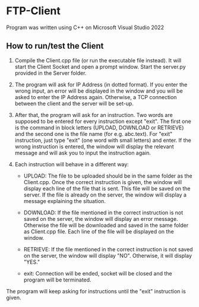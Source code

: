 # FTP-Client

Program was written using C++ on Microsoft Visual Studio 2022

## How to run/test the Client

1. Compile the Client.cpp file (or run the executable file instead). It will start the Client Socket and open a prompt window. Start the server.py provided in the Server folder.

2. The program will ask for IP Address (in dotted format). If you enter the wrong input, an error will be displayed in the window and you will be asked to enter the IP Address again. Otherwise, a TCP connection between the client and the server will be set-up.

3. After that, the program will ask for an instruction. Two words are supposed to be entered for every instruction except "exit". The first one is the command in block letters (UPLOAD, DOWNLOAD or RETRIEVE) and the second one is the file name (for e.g. abc.text). For "exit" instruction, just type "exit" (one word with small letters) and enter. If the wrong instruction is entered, the window will display the relevant message and will ask you to input the instruction again.

4. Each instruction will behave in a different way:

	* UPLOAD: The file to be uploaded should be in the same folder as the Client.cpp. Once the correct instruction is given, the window will display each line of the file that is sent. This file will be saved on the server. If the file is already on the server, the window will display a message explaining the situation.

	* DOWNLOAD: If the file mentioned in the correct instruction is not saved on the server, the window will display an error message. Otherwise the file will be downloaded and saved in the same folder as Client.cpp file. Each line of the file will be displayed on the window.

	* RETRIEVE: If the file mentioned in the correct instruction is not saved on the server, the window will display "NO". Otherwise, it will display "YES."
    
	* exit: Connection will be ended, socket will be closed and the program will be terminated.

The program will keep asking for instructions until the "exit" instruction is given.